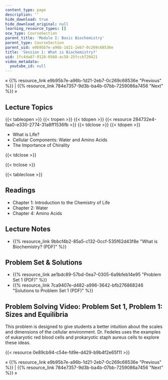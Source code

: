 ```yaml
---
content_type: page
description: ''
hide_download: true
hide_download_original: null
learning_resource_types: []
ocw_type: CourseSection
parent_title: 'Module I: Basic Biochemistry'
parent_type: CourseSection
parent_uid: e9b95b7e-a96b-1d21-2eb7-0c269c68536e
title: 'Session 1: What is Biochemistry?'
uid: 1fc4da87-9128-0568-ac58-25fccb720421
video_metadata:
  youtube_id: null
---
```


« {{% resource_link e9b95b7e-a96b-1d21-2eb7-0c269c68536e "Previous" %}} | {{% resource_link 784e7357-9d3b-ba4b-07bb-7259086a7456 "Next" %}} »

Lecture Topics
--------------

{{< tableopen >}}
{{< tropen >}}
{{< tdopen >}}
{{< resource 284732e4-faa0-e330-2774-31a8ff1536fb >}}
{{< tdclose >}}
{{< tdopen >}}


*   What is Life?
*   Cellular Components: Water and Amino Acids
*   The Importance of Chirality


{{< tdclose >}}

{{< trclose >}}

{{< tableclose >}}

Readings
--------

*   Chapter 1: Introduction to the Chemistry of Life
*   Chapter 2: Water
*   Chapter 4: Amino Acids

Lecture Notes
-------------

*   {{% resource_link 9bbcf4b2-85a5-c132-0ccf-535f62d43f8e "What is Biochemistry? (PDF)" %}}

Problem Set & Solutions
-----------------------

*   {{% resource_link ae1bdc89-57bd-0ea7-0305-6a9bfeb14e95 "Problem Set 1 (PDF)" %}}
*   {{% resource_link 7ca9407e-d482-a996-3642-bfb276868246 "Solutions to Problem Set 1 (PDF)" %}}

Problem Solving Video: Problem Set 1, Problem 1: Sizes and Equilibria
---------------------------------------------------------------------

This problem is designed to give students a better intuition about the scales and dimensions of the cellular environment. Dr. Fedeles uses the examples of eukaryotic red blood cells and prokaryotic staph aureus cells to explore these ideas.

{{< resource 0e89cb94-c54e-fd9e-d429-b9b4f2e65f11 >}}

« {{% resource_link e9b95b7e-a96b-1d21-2eb7-0c269c68536e "Previous" %}} | {{% resource_link 784e7357-9d3b-ba4b-07bb-7259086a7456 "Next" %}} »
